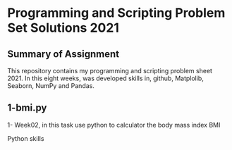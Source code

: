 # Programming and Scripting Problem Set Solutions 2021

## Summary of Assignment
<p>This repository contains my programming and scripting problem sheet 2021. In this eight weeks, was developed skills in, github, Matplolib, Seaborn, NumPy and Pandas.</p>



## 1-bmi.py
<p>1- Week02, in this task use python to calculator the body mass index BMI</p>
<p>Python skills</p>

